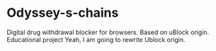 # Odyssey-s-chains
Digital drug withdrawal blocker for browsers. Based on uBlock origin. Educational project
Yeah, I am going to rewrite Ublock origin.
